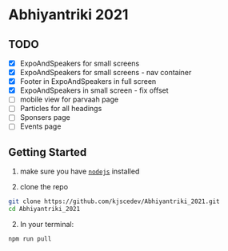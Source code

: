# Abhiyantriki 2021

## TODO

- [x] ExpoAndSpeakers for small screens
- [x] ExpoAndSpeakers for small screens - nav container
- [x] Footer in ExpoAndSpeakers in full screen
- [x] ExpoAndSpeakers in small screen - fix offset
- [ ] mobile view for parvaah page
- [ ] Particles for all headings
- [ ] Sponsers page
- [ ] Events page

## Getting Started

1. make sure you have [`nodejs`](https://nodejs.org/en/) installed

2. clone the repo

```bash
git clone https://github.com/kjscedev/Abhiyantriki_2021.git
cd Abhiyantriki_2021
```

2. In your terminal:

```bash
npm run pull
```
